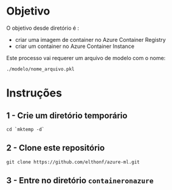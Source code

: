 # Objetivo

O objetivo desde diretório é :
- criar uma imagem de container no Azure Container Registry
- criar um container no Azure Container Instance

Este processo vai requerer um arquivo de modelo com o nome:
```
./modelo/nome_arquivo.pkl
``` 

# Instruções

## 1 - Crie um diretório temporário
```
cd `mktemp -d`
```

## 2 - Clone este repositório
```
git clone https://github.com/elthonf/azure-ml.git
```

## 3 - Entre no diretório `containeronazure`